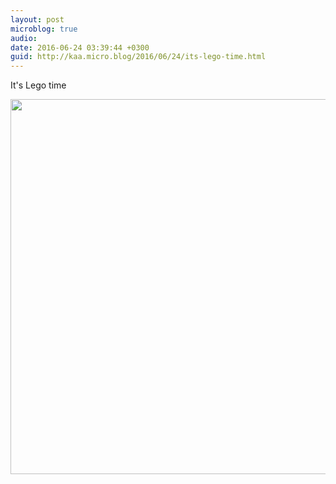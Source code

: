 ```yaml
---
layout: post
microblog: true
audio: 
date: 2016-06-24 03:39:44 +0300
guid: http://kaa.micro.blog/2016/06/24/its-lego-time.html
---
```

It's Lego time

<img src="https://micro.kaa.bz/uploads/2018/5f309c22fd.jpg" width="600" height="600" />
